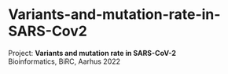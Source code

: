 # Variants-and-mutation-rate-in-SARS-Cov2
Project: **Variants and mutation rate in SARS-CoV-2**   
Bioinformatics, BiRC, Aarhus 2022
